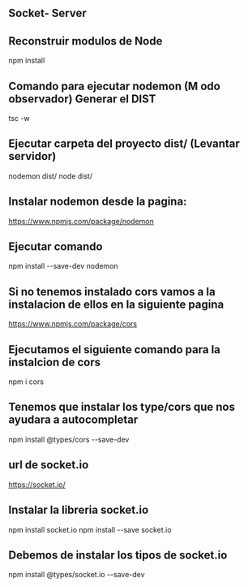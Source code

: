 ## Socket- Server

## Reconstruir modulos de Node
npm install

## Comando para ejecutar nodemon (M odo observador) Generar el DIST

tsc -w 

## Ejecutar carpeta del proyecto dist/ (Levantar servidor)
nodemon dist/
node dist/

## Instalar nodemon desde la pagina:
https://www.npmjs.com/package/nodemon

## Ejecutar comando
npm install --save-dev nodemon

## Si no tenemos instalado cors vamos a la instalacion de ellos en la siguiente pagina
https://www.npmjs.com/package/cors

## Ejecutamos el siguiente comando para la instalcion de cors
npm i cors

## Tenemos que instalar los type/cors que nos ayudara a autocompletar
npm install @types/cors --save-dev

## url de socket.io
https://socket.io/

## Instalar la libreria socket.io
npm install socket.io
npm install --save socket.io

## Debemos de instalar los tipos de socket.io
npm install @types/socket.io --save-dev

